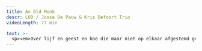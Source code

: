 ```yaml
---
title: An Old Monk
descr: LOD / Josse De Pauw & Kris Defoort Trio
videoLength: 77 min

text: >-
  <p><em>Over lijf en geest en hoe die maar niet op elkaar afgestemd geraken. Behalve tijdens een dansje misschien. – Josse De Pauw</em></p><p>Josse De Pauw &amp; Kris Defoort Trio brengen An Old Monk. Een swingende ode aan oud worden, een lijflied over liefde en leed. Over de grenzeloosheid van de geest, de grenzen van het lichaam en de confrontatie daarmee. Hoe voelt het om oud te worden terwijl je geest eeuwig jong lijkt te blijven?</p><p>An Old Monk ging op tournee van België tot in Frankrijk, Zwitserland, Nederland, Spanje, Oost-Europa en Brazilië. En in deze bizarre tijden, tot in uw eigen kot.</p><p>In seizoen 2019-2020 sloegen ze opnieuw de handen in elkaar voor 'a concert called landscape'. Volgend seizoen is de voorstelling opnieuw te zien op tournee in binnen-en buitenland. Volg de speeldata op <a href="http://www.lod.be">www.lod.be</a>.</p><h5><strong>Credits</strong></h5><p>Tekst - Josse De Pauw</p><p>Muziek - Kris Defoort geïnspireerd door Thelonious Monk</p><p>Met Josse De Pauw &amp; Kris Defoort Trio (Kris Defoort piano, Nicolas Thys elektrische bas, Lander Gyselinck drums)</p><p>Beelden - Bache Jespers &amp; Benoît van Innis</p><p>Productie - &nbsp;LOD muziektheater &nbsp;&amp; Théâtre Vidy-Lausanne<br><br></p><p>Opname video door Pascal Poissonnier<br></p>
---
```


